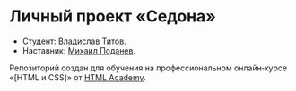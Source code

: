 # Личный проект «Седона»

* Студент: [Владислав Титов](https://up.htmlacademy.ru/htmlcss/24/user/815889).
* Наставник: [Михаил  Поданев](https://htmlacademy.ru/profile/mpodanev).


Репозиторий создан для обучения на профессиональном онлайн‑курсе «[HTML и CSS]» от [HTML Academy](https://htmlacademy.ru).
